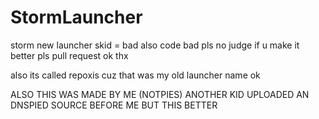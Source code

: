 # StormLauncher
storm new launcher skid = bad also code bad pls no judge if u make it better pls pull request ok thx

also its called repoxis cuz that was my old launcher name ok 

ALSO THIS WAS MADE BY ME (NOTPIES) ANOTHER KID UPLOADED AN DNSPIED SOURCE BEFORE ME BUT THIS BETTER
